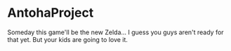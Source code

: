 # AntohaProject
Someday this game'll be the new Zelda... I guess you guys aren't ready for that yet. But your kids are going to love it.
